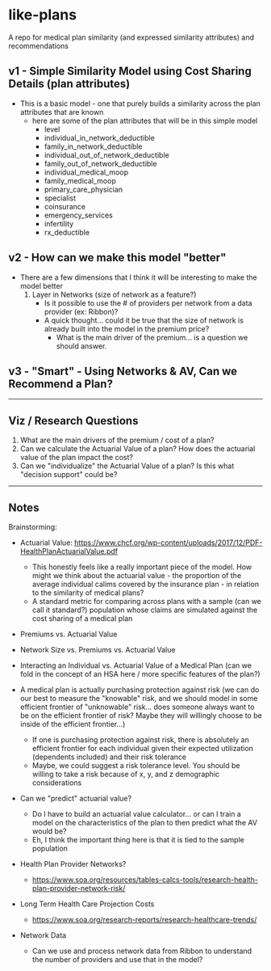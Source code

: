 # like-plans

A repo for medical plan similarity (and expressed similarity attributes) and recommendations

## v1 - Simple Similarity Model using Cost Sharing Details (plan attributes)

- This is a basic model - one that purely builds a similarity across the plan attributes that are known
  - here are some of the plan attributes that will be in this simple model
    - level
    - individual_in_network_deductible
    - family_in_network_deductible
    - individual_out_of_network_deductible
    - family_out_of_network_deductible
    - individual_medical_moop
    - family_medical_moop
    - primary_care_physician
    - specialist
    - coinsurance
    - emergency_services
    - infertility
    - rx_deductible

## v2 - How can we make this model "better"

- There are a few dimensions that I think it will be interesting to make the model better
  1. Layer in Networks (size of network as a feature?)
     - Is it possible to use the # of providers per network from a data provider (ex: Ribbon)?
     - A quick thought... could it be true that the size of network is already built into the model in the premium price?
       - What is the main driver of the premium... is a question we should answer.

## v3 - "Smart" - Using Networks & AV, Can we Recommend a Plan?

---

## Viz / Research Questions

1. What are the main drivers of the premium / cost of a plan?
2. Can we calculate the Actuarial Value of a plan? How does the actuarial value of the plan impact the cost?
3. Can we "individualize" the Actuarial Value of a plan? Is this what "decision support" could be?

---

## Notes

Brainstorming:

- Actuarial Value: https://www.chcf.org/wp-content/uploads/2017/12/PDF-HealthPlanActuarialValue.pdf
  - This honestly feels like a really important piece of the model. How might we think about the actuarial value - the proportion of the average individual calims covered by the insurance plan - in relation to the similarity of medical plans?
  - A standard metric for comparing across plans with a sample (can we call it standard?) population whose claims are simulated against the cost sharing of a medical plan
- Premiums vs. Actuarial Value
- Network Size vs. Premiums vs. Actuarial Value
- Interacting an Individual vs. Actuarial Value of a Medical Plan (can we fold in the concept of an HSA here / more specific features of the plan?)
- A medical plan is actually purchasing protection against risk (we can do our best to measure the "knowable" risk, and we should model in some efficient frontier of "unknowable" risk... does someone always want to be on the efficient frontier of risk? Maybe they will willingly choose to be inside of the efficient frontier...)

  - If one is purchasing protection against risk, there is absolutely an efficient frontier for each individual given their expected utilization (dependents included) and their risk tolerance
  - Maybe, we could suggest a risk tolerance level. You should be willing to take a risk because of x, y, and z demographic considerations

- Can we "predict" actuarial value?

  - Do I have to build an actuarial value calculator... or can I train a model on the characteristics of the plan to then predict what the AV would be?
  - Eh, I think the important thing here is that it is tied to the sample population

- Health Plan Provider Networks?
  - https://www.soa.org/resources/tables-calcs-tools/research-health-plan-provider-network-risk/
- Long Term Health Care Projection Costs

  - https://www.soa.org/research-reports/research-healthcare-trends/

- Network Data
  - Can we use and process network data from Ribbon to understand the number of providers and use that in the model?

